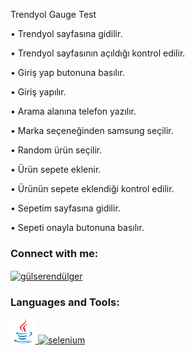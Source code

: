   Trendyol Gauge Test

• Trendyol sayfasına gidilir. 

• Trendyol sayfasının açıldığı kontrol edilir. 

• Giriş yap butonuna basılır. 

• Giriş yapılır. 

• Arama alanına telefon yazılır. 

• Marka seçeneğinden samsung seçilir. 

• Random ürün seçilir. 

• Ürün sepete eklenir. 

• Ürünün sepete eklendiği kontrol edilir. 

• Sepetim sayfasına gidilir. 

• Sepeti onayla butonuna basılır.

<h3 align="left">Connect with me:</h3>
<p align="left">
<a href="https://linkedin.com/in/gülserendülger" target="blank"><img align="center" src="https://raw.githubusercontent.com/rahuldkjain/github-profile-readme-generator/master/src/images/icons/Social/linked-in-alt.svg" alt="gülserendülger" height="30" width="40" /></a>
</p>

<h3 align="left">Languages and Tools:</h3>
<p align="left"> <a href="https://www.java.com" target="_blank" rel="noreferrer"> <img src="https://raw.githubusercontent.com/devicons/devicon/master/icons/java/java-original.svg" alt="java" width="40" height="40"/> </a> <a href="https://www.selenium.dev" target="_blank" rel="noreferrer"> <img src="https://raw.githubusercontent.com/detain/svg-logos/780f25886640cef088af994181646db2f6b1a3f8/svg/selenium-logo.svg" alt="selenium" width="40" height="40"/> </a> </p>
